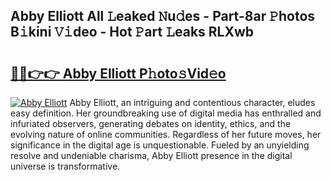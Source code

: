 ## Abby Elliott All 𝙻eaked 𝙽u𝚍es - Part-8ar 𝙿hotos B𝚒kini 𝚅𝚒deo - Hot 𝙿art 𝙻eaks RLXwb

# <h2><a href="http://ld0jnnv.urlbe.top/?page=Abby+Elliott">🔗🔗👉👉 Abby Elliott P𝚑oto𝚜Vid𝚎o</a></h2>

[![Abby Elliott](https://i.imgur.com/eBuTRDB.gif)](http://ld0jnnv.urlbe.top/?page=Abby+Elliott)
Abby Elliott, an intriguing and contentious character, eludes easy definition. Her groundbreaking use of digital media has enthralled and infuriated observers, generating debates on identity, ethics, and the evolving nature of online communities. Regardless of her future moves, her significance in the digital age is unquestionable. Fueled by an unyielding resolve and undeniable charisma, Abby Elliott presence in the digital universe is transformative.
